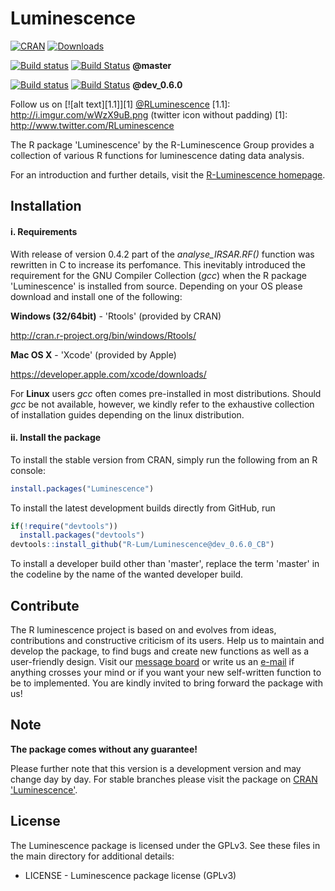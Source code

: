 # Luminescence

[![CRAN](http://www.r-pkg.org/badges/version/Luminescence)](http://cran.rstudio.com/package=Luminescence)
[![Downloads](http://cranlogs.r-pkg.org/badges/grand-total/Luminescence)](http://www.r-pkg.org/pkg/Luminescence)

[![Build status](https://ci.appveyor.com/api/projects/status/jtgqr9a6jajn02y0/branch/master?svg=true)](https://ci.appveyor.com/project/tzerk/luminescence/branch/master)
[![Build Status](https://travis-ci.org/R-Lum/Luminescence.svg?branch=master)](https://travis-ci.org/R-Lum/Luminescence)
**@master**

[![Build status](https://ci.appveyor.com/api/projects/status/jtgqr9a6jajn02y0/branch/dev_0.6.0?svg=true)](https://ci.appveyor.com/project/tzerk/luminescence/branch/dev_0.6.0)
[![Build Status](https://travis-ci.org/R-Lum/Luminescence.svg?branch=dev_0.6.0)](https://travis-ci.org/R-Lum/Luminescence)
**@dev_0.6.0**


Follow us on [![alt text][1.1]][1] <a href="http://www.twitter.com/RLuminescence" target="_blank">@RLuminescence</a>
[1.1]: http://i.imgur.com/wWzX9uB.png (twitter icon without padding)
[1]: http://www.twitter.com/RLuminescence


The R package 'Luminescence' by the R-Luminescence Group provides a collection of various R functions for luminescence dating data analysis.

For an introduction and further details, visit the [R-Luminescence homepage](http://www.r-luminescence.de).

## Installation

#### i. Requirements

With release of version 0.4.2 part of the *analyse_IRSAR.RF()* function was rewritten in C to increase its perfomance. This inevitably introduced the requirement for the GNU Compiler Collection (*gcc*) when the R package 'Luminescence' is installed from source. Depending on your OS please download and install one of the following:

**Windows (32/64bit)** - 'Rtools' (provided by CRAN)

   http://cran.r-project.org/bin/windows/Rtools/

**Mac OS X** - 'Xcode' (provided by Apple)

   https://developer.apple.com/xcode/downloads/

For **Linux** users *gcc* often comes pre-installed in most distributions. Should *gcc* be not available, however, we kindly refer to the exhaustive collection of installation guides depending on the linux distribution.

#### ii. Install the package

To install the stable version from CRAN, simply run the following from an R console:

```r
install.packages("Luminescence")
```


To install the latest development builds directly from GitHub, run

```r
if(!require("devtools"))
  install.packages("devtools")
devtools::install_github("R-Lum/Luminescence@dev_0.6.0_CB")
```

To install a developer build other than 'master', replace the term 'master' in the codeline by the name
of the wanted developer build. 

## Contribute

The R luminescence project is based on and evolves from ideas, contributions and constructive criticism of its users. Help us to maintain and develop the package, to find bugs and create new functions as well as a user-friendly design. Visit our [message board](https://forum.r-luminescence.de) or write us an [e-mail](mailto:team@r-luminescence.de) if anything crosses your mind or if you want your new self-written function to be to implemented. You are kindly invited to bring forward the package with us!

## Note

**The package comes without any guarantee!**

Please further note that this version is a development version and may change day by day. For stable branches please visit
the package on [CRAN 'Luminescence'](http://cran.r-project.org/package=Luminescence).

## License

The Luminescence package is licensed under the GPLv3. See these files in the main directory for additional details: 

- LICENSE - Luminescence package license (GPLv3)
